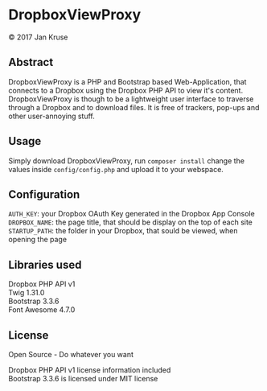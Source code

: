 # DropboxViewProxy
&copy; 2017 Jan Kruse

## Abstract
DropboxViewProxy is a PHP and Bootstrap based Web-Application, that connects to a Dropbox using the Dropbox PHP API to view it's content.
DropboxViewProxy is though to be a lightweight user interface to traverse through a Dropbox and to download files.
It is free of trackers, pop-ups and other user-annoying stuff.

## Usage
Simply download DropboxViewProxy, run `composer install` change the values inside `config/config.php` and upload it to your webspace.

## Configuration
`AUTH_KEY`: your Dropbox OAuth Key generated in the Dropbox App Console <br/>
`DROPBOX_NAME`: the page title, that should be display on the top of each site <br/>
`STARTUP_PATH`: the folder in your Dropbox, that sould be viewed, when opening the page <br/>

## Libraries used
Dropbox PHP API v1 <br/>
Twig 1.31.0 <br/>
Bootstrap 3.3.6 <br/>
Font Awesome 4.7.0

## License
Open Source - Do whatever you want

Dropbox PHP API v1 license information included <br/>
Bootstrap 3.3.6 is licensed under MIT license